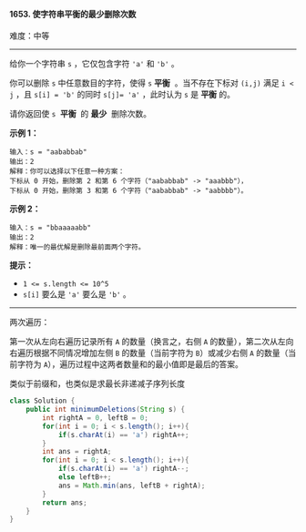 #### 1653. 使字符串平衡的最少删除次数

难度：中等

---

给你一个字符串 `s` ，它仅包含字符 `'a'` 和 `'b'`​​​​ 。

你可以删除 `s` 中任意数目的字符，使得 `s`  **平衡**  。当不存在下标对 `(i,j)` 满足 `i < j` ，且 `s[i] = 'b'` 的同时 `s[j]= 'a'` ，此时认为 `s` 是  **平衡**  的。

请你返回使 `s`  **平衡**  的  **最少**  删除次数。

 **示例 1：** 

```
输入：s = "aababbab"
输出：2
解释：你可以选择以下任意一种方案：
下标从 0 开始，删除第 2 和第 6 个字符（"aababbab" -> "aaabbb"），
下标从 0 开始，删除第 3 和第 6 个字符（"aababbab" -> "aabbbb"）。
```

 **示例 2：** 

```
输入：s = "bbaaaaabb"
输出：2
解释：唯一的最优解是删除最前面两个字符。
```

 **提示：** 

*   `1 <= s.length <= 10^5`
*   `s[i]` 要么是 `'a'` 要么是 `'b'`​ 。​

---

两次遍历：

第一次从左向右遍历记录所有 `A` 的数量（换言之，右侧 `A` 的数量），第二次从左向右遍历根据不同情况增加左侧 `B` 的数量（当前字符为 `B`）或减少右侧 `A` 的数量（当前字符为 `A`），遍历过程中这两者数量和的最小值即是最后的答案。

类似于前缀和，也类似是求最长非递减子序列长度

```Java
class Solution {
    public int minimumDeletions(String s) {
        int rightA = 0, leftB = 0;
        for(int i = 0; i < s.length(); i++){
            if(s.charAt(i) == 'a') rightA++;
        }
        int ans = rightA;
        for(int i = 0; i < s.length(); i++){
            if(s.charAt(i) == 'a') rightA--;
            else leftB++;
            ans = Math.min(ans, leftB + rightA);
        }
        return ans;
    }
}
```